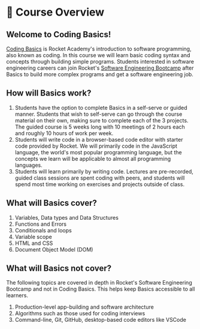 # 🚀 Course Overview

## Welcome to Coding Basics!

[Coding Basics](https://rocketacademy.co/courses/basics) is Rocket Academy's introduction to software programming, also known as coding. In this course we will learn basic coding syntax and concepts through building simple programs. Students interested in software engineering careers can join Rocket's [Software Engineering Bootcamp](https://rocketacademy.co/courses/bootcamp) after Basics to build more complex programs and get a software engineering job.

## How will Basics work?

1. Students have the option to complete Basics in a self-serve or guided manner. Students that wish to self-serve can go through the course material on their own, making sure to complete each of the 3 projects. The guided course is 5 weeks long with 10 meetings of 2 hours each and roughly 10 hours of work per week.
2. Students will write code in a browser-based code editor with starter code provided by Rocket. We will primarily code in the JavaScript language, the world's most popular programming language, but the concepts we learn will be applicable to almost all programming languages.
3. Students will learn primarily by writing code. Lectures are pre-recorded, guided class sessions are spent coding with peers, and students will spend most time working on exercises and projects outside of class.

## What will Basics cover?

1. Variables, Data types and Data Structures
2. Functions and Errors
3. Conditionals and loops
4. Variable scope
5. HTML and CSS
6. Document Object Model (DOM)

## What will Basics not cover?

The following topics are covered in depth in Rocket's Software Engineering Bootcamp and not in Coding Basics. This helps keep Basics accessible to all learners.

1. Production-level app-building and software architecture
2. Algorithms such as those used for coding interviews
3. Command-line, Git, GitHub, desktop-based code editors like VSCode
